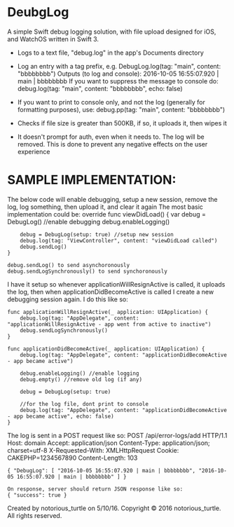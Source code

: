 # DeubgLog
A simple Swift debug logging solution, with file upload designed for iOS, and WatchOS written in Swift 3.

  - Logs to a text file, "debug.log" in the app's Documents directory
  - Log an entry with a tag prefix, e.g.
      DebugLog.log(tag: "main", content: "bbbbbbbb")
    Outputs (to log and console):
      2016-10-05 16:55:07.920 | main | bbbbbbbb
    If you want to suppress the message to console do:
      debug.log(tag: "main", content: "bbbbbbbb", echo: false)
  - If you want to print to console only, and not the log (generally for formatting purposes), use:
      debug.pp(tag: "main", content: "bbbbbbbb")

  - Checks if file size is greater than 500KB, if so, it uploads it, then wipes it
  - It doesn't prompt for auth, even when it needs to. The log will be removed.
    This is done to prevent any negative effects on the user experience

# SAMPLE IMPLEMENTATION:

The below code will enable debugging, setup a new session, remove the log, log something, then upload it, and clear it again
The most basic implementation could be:
    override func viewDidLoad() {
        var debug = DebugLog() //enable debugging
        debug.enableLogging()
 
        debug = DebugLog(setup: true) //setup new session
        debug.log(tag: "ViewController", content: "viewDidLoad called")
        debug.sendLog()
    }

    debug.sendLog() to send asynchoronously
    debug.sendLogSynchronously() to send synchoronously
 
I have it setup so whenever applicationWillResignActive is called, it uploads the log, then when applicationDidBecomeActive is called I create a new debugging session again. I do this like so:
 
    func applicationWillResignActive(_ application: UIApplication) {
        debug.log(tag: "AppDelegate", content: "applicationWillResignActive - app went from active to inactive")
        debug.sendLogSynchronously()
    }
     
    func applicationDidBecomeActive(_ application: UIApplication) {
        debug.log(tag: "AppDelegate", content: "applicationDidBecomeActive - app became active")
 
        debug.enableLogging() //enable logging
        debug.empty() //remove old log (if any)
 
        debug = DebugLog(setup: true)
 
        //for the log file, dont print to console
        debug.log(tag: "AppDelegate", content: "applicationDidBecomeActive - app became active", echo: false)
    }
 
The log is sent in a POST request like so:
    POST /api/error-logs/add HTTP/1.1
    Host: domain
    Accept: application/json
    Content-Type: application/json; charset=utf-8
    X-Requested-With: XMLHttpRequest
    Cookie: CAKEPHP=1234567890
    Content-Length: 103

    { "DebugLog": [ "2016-10-05 16:55:07.920 | main | bbbbbbbb", "2016-10-05 16:55:07.920 | main | bbbbbbbb" ] }
 
    On response, server should return JSON response like so:
    { "success": true }

Created by notorious_turtle on 5/10/16.
Copyright © 2016 notorious_turtle. All rights reserved.
